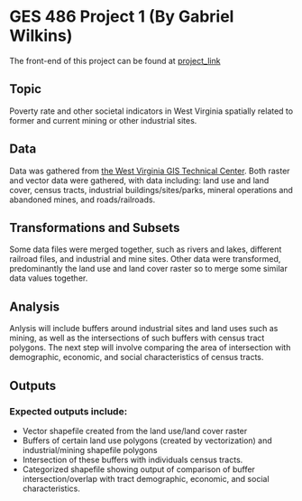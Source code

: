 # GES 486 Project 1 (By Gabriel Wilkins)
The front-end of this project can be found at [project_link]()

## Topic
Poverty rate and other societal indicators in West Virginia spatially related to former and current mining or other industrial sites.

## Data
Data was gathered from [the West Virginia GIS Technical Center](http://wvgis.wvu.edu/data/data.php).
Both raster and vector data were gathered, with data including: land use and land cover, census tracts, industrial buildings/sites/parks, mineral operations and abandoned mines, and roads/railroads.

## Transformations and Subsets
Some data files were merged together, such as rivers and lakes, different railroad files, and industrial and mine sites.
Other data were transformed, predominantly the land use and land cover raster so to merge some similar data values together.

## Analysis
Anlysis will include buffers around industrial sites and land uses such as mining, as well as the intersections of such buffers with census tract polygons. The next step will involve comparing the area of intersection with demographic, economic, and social characteristics of census tracts.

## Outputs
### Expected outputs include:
- Vector shapefile created from the land use/land cover raster
- Buffers of certain land use polygons (created by vectorization) and industrial/mining shapefile polygons
- Intersection of these buffers with individuals census tracts.
- Categorized shapefile showing output of comparison of buffer intersection/overlap with tract demographic, economic, and social characteristics.
